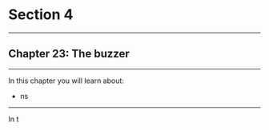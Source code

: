 # Section 4

---

## Chapter 23: The buzzer

---

In this chapter you will learn about:

* ns

---

In t

